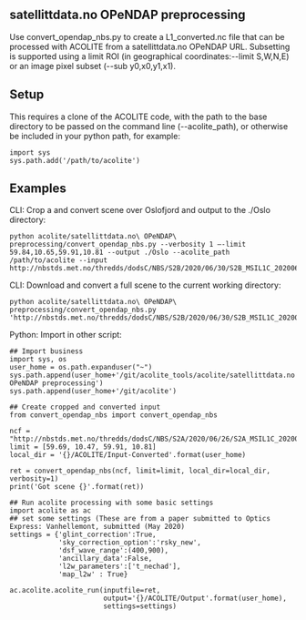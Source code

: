 ## satellittdata.no OPeNDAP preprocessing
Use convert_opendap_nbs.py to create a L1_converted.nc file that can be processed with ACOLITE from a satellittdata.no OPeNDAP URL. Subsetting is supported using a limit ROI (in geographical coordinates:--limit S,W,N,E) or an image pixel subset (--sub y0,x0,y1,x1).

## Setup
This requires a clone of the ACOLITE code, with the path to the base directory to be passed on the command line (--acolite_path), or otherwise be included in your python path, for example:
```
import sys
sys.path.add('/path/to/acolite')
```

## Examples
CLI: Crop a and convert scene over Oslofjord and output to the ./Oslo directory:
```
python acolite/satellittdata.no\ OPeNDAP\ preprocessing/convert_opendap_nbs.py --verbosity 1 —-limit 59.84,10.65,59.91,10.81 --output ./Oslo --acolite_path /path/to/acolite --input http://nbstds.met.no/thredds/dodsC/NBS/S2B/2020/06/30/S2B_MSIL1C_20200630T124709_N0209_R138_T31XFH_20200630T132039.nc
```

CLI: Download and convert a full scene to the current working directory:
```
python acolite/satellittdata.no\ OPeNDAP\ preprocessing/convert_opendap_nbs.py  'http://nbstds.met.no/thredds/dodsC/NBS/S2B/2020/06/30/S2B_MSIL1C_20200630T124709_N0209_R138_T31XFH_20200630T132039.nc'
```

Python: Import in other script:
```
## Import business
import sys, os
user_home = os.path.expanduser("~")
sys.path.append(user_home+'/git/acolite_tools/acolite/satellittdata.no OPeNDAP preprocessing')
sys.path.append(user_home+'/git/acolite')

## Create cropped and converted input
from convert_opendap_nbs import convert_opendap_nbs

ncf = "http://nbstds.met.no/thredds/dodsC/NBS/S2A/2020/06/26/S2A_MSIL1C_20200626T104031_N0209_R008_T32VNM_20200626T125124.nc"
limit = [59.69, 10.47, 59.91, 10.81]
local_dir = '{}/ACOLITE/Input-Converted'.format(user_home)

ret = convert_opendap_nbs(ncf, limit=limit, local_dir=local_dir, verbosity=1)
print('Got scene {}'.format(ret))

## Run acolite processing with some basic settings
import acolite as ac
## set some settings (These are from a paper submitted to Optics Express: Vanhellemont, submitted (May 2020)
settings = {'glint_correction':True,
            'sky_correction_option':'rsky_new',
            'dsf_wave_range':(400,900),
            'ancillary_data':False,
            'l2w_parameters':['t_nechad'],
            'map_l2w' : True}

ac.acolite.acolite_run(inputfile=ret,
                       output='{}/ACOLITE/Output'.format(user_home),
                       settings=settings)
```
